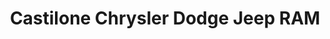 ---
title: "Castilone Chrysler Dodge Jeep RAM"
url: /batavia/castilone-chrysler-dodge-jeep-ram/
shop: car
---